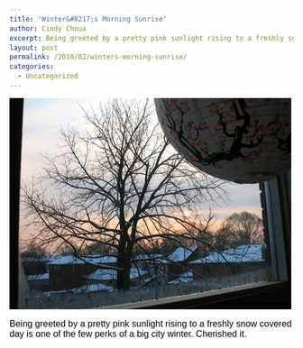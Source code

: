 ```yaml
---
title: 'Winter&#8217;s Morning Sunrise'
author: Cindy Choua
excerpt: Being greeted by a pretty pink sunlight rising to a freshly snow covered day is one of the few perks of a big city winter. Cherished it.
layout: post
permalink: /2010/02/winters-morning-sunrise/
categories:
  - Uncategorized
---
```

<div class='p_embed p_image_embed'>
  <a href="/wp-content/uploads/2010/02/img_3112-scaled-1000.jpg"><img alt="Img_3112" height="375" src="/wp-content/uploads/2010/02/img_3112-scaled-1000.jpg?w=300" width="500" /></a>
</div></p> 

<div style="font-family:arial, helvetica, sans-serif;font-size:12pt;color:#000000;">
  <div>
    Being greeted by a pretty pink sunlight rising to a freshly snow covered day is one of the few perks of a big city winter. Cherished it.
  </div>
  
  <p />
</div>